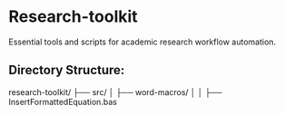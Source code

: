 # Research-toolkit
Essential tools and scripts for academic research workflow automation.

## Directory Structure:
research-toolkit/
├── src/
│   ├── word-macros/
│   │   ├── InsertFormattedEquation.bas  
